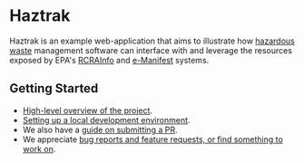 # Haztrak

Haztrak is an example web-application that aims to illustrate
how [hazardous waste](https://www.epa.gov/hw) management software can interface
with and
leverage
the resources exposed by EPA's [RCRAInfo](https://rcrainfo.epa.gov/)
and [e-Manifest](https://github.com/USEPA/e-manifest) systems.

## Getting Started

- [High-level overview of the project](./Overview/index.md).
- [Setting up a local development environment](Setup/local_dev_setup.md).
- We also have a [guide on submitting a PR](https://github.com/USEPA/haztrak/blob/main/docs/CONTRIBUTING.md).
- We appreciate [bug reports and feature requests, or find something to work on](https://github.com/USEPA/haztrak/issues).
